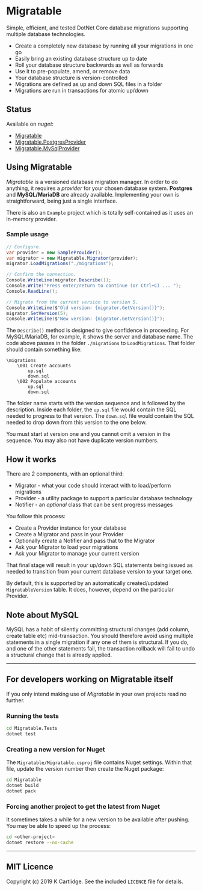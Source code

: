 # Migratable

Simple, efficient, and tested DotNet Core database migrations supporting multiple database technologies.

* Create a completely new database by running all your migrations in one go
* Easily bring an existing database structure up to date
* Roll your database structure backwards as well as forwards
* Use it to pre-populate, amend, or remove data
* Your database structure is version-controlled
* Migrations are defined as up and down SQL files in a folder
* Migrations are run in transactions for atomic up/down

## Status

Available on *nuget*:

* [Migratable](https://www.nuget.org/packages/Migratable)
* [Migratable.PostgresProvider](https://www.nuget.org/packages/Migratable.PostgresProvider)
* [Migratable.MySqlProvider](https://www.nuget.org/packages/Migratable.MySqlProvider)

## Using Migratable

*Migratable* is a versioned database migration manager.
In order to do anything, it requires a *provider* for your chosen database system.
**Postgres** and **MySQL/MariaDB** are already available.
Implementing your own is straightforward, being just a single interface.

There is also an ```Example``` project which is totally self-contained as it uses an in-memory provider.

### Sample usage

``` cs
// Configure.
var provider = new SampleProvider();
var migrator = new Migratable.Migrator(provider);
migrator.LoadMigrations("./migrations");

// Confirm the connection.
Console.WriteLine(migrator.Describe());
Console.Write("Press enter/return to continue (or Ctrl+C) ... ");
Console.ReadLine();

// Migrate from the current version to version 5.
Console.WriteLine($"Old version: {migrator.GetVersion()}");
migrator.SetVersion(5);
Console.WriteLine($"New version: {migrator.GetVersion()}");
```

The ```Describe()``` method is designed to give confidence in proceeding.
For MySQL/MariaDB, for example, it shows the server and database name.
The code above passes in the folder ```./migrations``` to ```LoadMigrations```.
That folder should contain something like:

```
\migrations
    \001 Create accounts
        up.sql
        down.sql
    \002 Populate accounts
        up.sql
        down.sql
```

The folder name starts with the version sequence and is followed by the description.
Inside each folder, the ```up.sql``` file would contain the SQL needed to progress to that version.
The ```down.sql``` file would contain the SQL needed to drop down from this version to the one below.

You must start at version one and you cannot omit a version in the sequence.
You may also not have duplicate version numbers.

## How it works

There are 2 components, with an optional third:

* Migrator - what your code should interact with to load/perform migrations
* Provider - a utility package to support a particular database technology
* Notifier - an *optional* class that can be sent progress messages

You follow this process:

* Create a Provider instance for your database
* Create a Migrator and pass in your Provider
* Optionally create a Notifier and pass that to the Migrator
* Ask your Migrator to load your migrations
* Ask your Migrator to manage your current version

That final stage will result in your up/down SQL statements being issued as needed to transition from your current database version to your target one.

By default, this is supported by an automatically created/updated ```MigratableVersion``` table.
It does, however, depend on the particular Provider.

## Note about MySQL

MySQL has a habit of silently committing structural changes (add column, create table etc) mid-transaction.
You should therefore avoid using multiple statements in a single migration if any one of them is structural.
If you do, and one of the other statements fail, the transaction rollback will fail to undo a structural change that is already applied.

---

## For developers working on Migratable itself

If you only intend making use of *Migratable* in your own projects read no further.

### Running the tests

``` sh
cd Migratable.Tests
dotnet test
```

### Creating a new version for Nuget

The ```Migratable/Migratable.csproj``` file contains Nuget settings.
Within that file, update the version number then create the Nuget package:

``` sh
cd Migratable
dotnet build
dotnet pack
```

### Forcing another project to get the latest from Nuget

It sometimes takes a while for a new version to be available after pushing.
You may be able to speed up the process:

``` sh
cd <other-project>
dotnet restore --no-cache
```

---

## MIT Licence

Copyright (c) 2019 K Cartlidge.
See the included ```LICENCE``` file for details.
